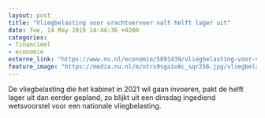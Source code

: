 ```yaml
---
layout: post
title: "Vliegbelasting voor vrachtvervoer valt helft lager uit"
date: Tue, 14 May 2019 14:44:36 +0200
categories: 
- financieel 
- economie 
externe_link: "https://www.nu.nl/economie/5891439/vliegbelasting-voor-vrachtvervoer-valt-helft-lager-uit.html"
feature_image: "https://media.nu.nl/m/ntrx9sga1o8c_sqr256.jpg/vliegbelasting-voor-vrachtvervoer-valt-helft-lager-uit.jpg"
---
```


De vliegbelasting die het kabinet in 2021 wil gaan invoeren, pakt de helft lager uit dan eerder gepland, zo blijkt uit een dinsdag ingediend wetsvoorstel voor een nationale vliegbelasting.
